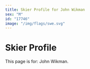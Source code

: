 ```yaml
---
title: Skier Profile for John Wikman
sex: "M"
id: "17746"
image: "/img/flags/swe.svg" 
---
```


# Skier Profile

This page is for: John Wikman.
    